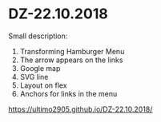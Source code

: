 # DZ-22.10.2018
Small description:

1.	Transforming Hamburger Menu
2.	The arrow appears on the links
3.	Google map
4.	SVG line
5.  Layout on flex
6.  Anchors for links in the menu


https://ultimo2905.github.io/DZ-22.10.2018/
